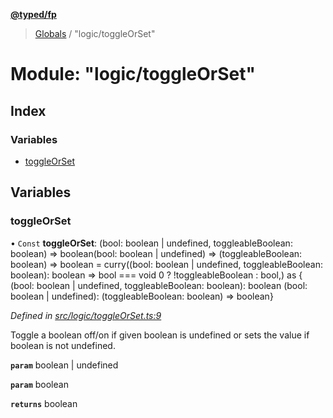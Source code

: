 **[@typed/fp](../README.md)**

> [Globals](../globals.md) / "logic/toggleOrSet"

# Module: "logic/toggleOrSet"

## Index

### Variables

* [toggleOrSet](_logic_toggleorset_.md#toggleorset)

## Variables

### toggleOrSet

• `Const` **toggleOrSet**: (bool: boolean \| undefined, toggleableBoolean: boolean) => boolean(bool: boolean \| undefined) => (toggleableBoolean: boolean) => boolean = curry((bool: boolean \| undefined, toggleableBoolean: boolean): boolean => bool === void 0 ? !toggleableBoolean : bool,) as { (bool: boolean \| undefined, toggleableBoolean: boolean): boolean (bool: boolean \| undefined): (toggleableBoolean: boolean) => boolean}

*Defined in [src/logic/toggleOrSet.ts:9](https://github.com/TylorS/typed-fp/blob/41076ce/src/logic/toggleOrSet.ts#L9)*

Toggle a boolean off/on if given boolean is undefined or sets the value if boolean is not undefined.

**`param`** boolean | undefined

**`param`** boolean

**`returns`** boolean
